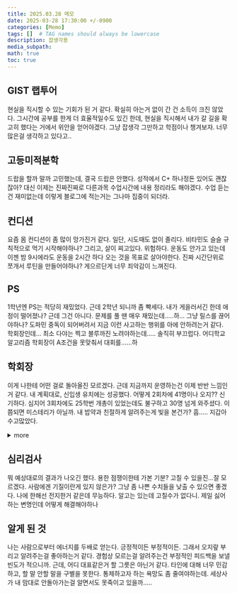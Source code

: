 ```yaml
---
title: 2025.03.28 메모
date: 2025-03-28 17:30:00 +/-0900
categories: [Memo]
tags: []  # TAG names should always be lowercase
description: 잡생각용 
media_subpath:
math: true
toc: true
---
```

## GIST 랩투어
현실을 직시할 수 있는 기회가 된 거 같다. 
확실히 아는거 없이 간 건 소득이 크진 않았다.
그시간에 공부를 한게 더 효율적일수도 있긴 한데, 현실을 직시해서 내가 갈 길을 확고히 했다는 거에서 위안을 얻어야겠다.
그냥 잡생각 그만하고 학점이나 챙겨보자. 너무 많은걸 생각하고 있다고..

## 고등미적분학
드랍을 할까 말까 고민했는데, 결국 드랍은 안했다.
성적에서 C+ 하나정돈 있어도 괜찮잖아?
대신 이제는 진짜진짜로 다른과목 수업시간에 내용 정리라도 해야겠다. 
수업 듣는건 재미없는데 이렇게 블로그에 적는거는 그나마 집중이 되더라.

## 컨디션
요즘 몸 컨디션이 좀 많이 망가진거 같다.
일단, 시도때도 없이 졸리다. 비타민도 슬슬 규칙적으로 먹기 시작해야하나?
그리고, 살이 찌고있다. 위험하다. 운동도 안가고 있는데 이젠 밤 9시에라도 운동을 2시간 하다 오는 것을 목표로 살아야한다.
진짜 시간단위로 쪼개서 루틴을 만들어야하나?
게으르단게 너무 죄악감이 느껴진다.

## PS
1학년엔 PS는 적당히 재밌었다. 근데 2학년 되니까 좀 빡세다. 내가 게을러서긴 한데 애정이 떨어졌나?
근데 그건 아니다. 문제를 풀 땐 매우 재밌는데.....하... 그냥 릴스를 끊어야하나?
도파민 중독이 되어버려서 지금 이런 사고하는 행위를 아에 안하려는거 같다. 
학회장인데... 최소 다야는 찍고 블루까진 노려야하는데.....
솔직히 부끄럽다. 어디학교 알고리즘 학회장이 A조건을 못맞춰서 대회를......하

## 학회장
이게 나한테 어떤 걸로 돌아올진 모르겠다.
근데 지금까지 운영하는건 이제 반반 느낌인거 같다.
내 계획대로, 신입생 유치에는 성공했다. 어떻게 2회차에 41명이나 오지?? 신기하다. 심지어 3회차에도 25학번 개총이 있었는데도 불구하고 30명 넘게 와주셨다.
이쯤되면 미스테리가 아닐까. 내 밥약과 친절하게 알려주는게 빛을 본건가? 흠.....
지갑아 수고많았다.
<details>
<summary>more</summary>

대회 운영쪽에서는 그냥 죽자. 이말밖에 못할정도로 못하고 있다. 문제 선정부터 그따구로 했으면 안됐는데.
대회 끝나자마자 다음대회 및 학회용으로 미리 문서를 만들어야하나.... 해야하긴 하지. 
제발.. 제발... 좀 잘 되었음 좋겠는데, 내 능력이 너무 안좋다. 미칠거같다. 아니 대회를 어떻게 5월 17일에 여는걸 두달 전에 공지하냐고.....
</details>

## 심리검사
뭐 예상대로의 결과가 나오긴 했다. 용한 점쟁이한테 가본 기분?
고칠 수 있을진...잘 모르겠다. 사람에겐 기질이란게 있지 않은가?
그냥 좀 나쁜 수치들을 낮출 수 있으면 좋겠다.
나에 한해선 전지한거 같은데 무능하다. 알고는 있는데 고칠수가 없다니. 제일 싫어하는 변명인데 어떻게 해결해야하나

## 알게 된 것
나는 사람으로부터 에너지를 두배로 얻는다. 긍정적이든 부정적이든.
그래서 오지랖 부리고 알려주는걸 좋아하는거 같다. 경험상 모르는걸 알려주는건 부정적인 피드백을 보낼 빈도가 적으니까.
근데, 어디 대표같은거 할 그릇은 아닌거 같다. 타인에 대해 너무 민감하고, 할 말 안할 말을 구별을 못한다.
통제하고자 하는 욕망도 좀 줄여야하는데. 세상사가 내 맘대로 안돌아가는걸 알면서도 못죽이고 있을까.....
